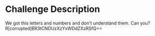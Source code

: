 # Challenge Description
We got this letters and numbers and don't understand them. Can you? R[corrupted]BR3tCNDUzXzYxWDdZXzRSfQ==
